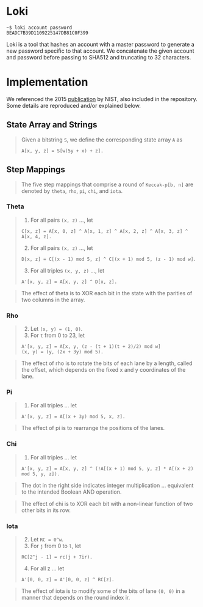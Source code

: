 # Loki

```
~$ loki account password
BEADC7B39D1109225147DB81C0F399
```

Loki is a tool that hashes an account with a master password to generate a new
password specific to that account. We concatenate the given account and password
before passing to SHA512 and truncating to 32 characters.

# Implementation
We referenced the 2015
[publication](https://nvlpubs.nist.gov/nistpubs/FIPS/NIST.FIPS.202.pdf) by NIST,
also included in the repository. Some details are reproduced and/or explained
below.

## State Array and Strings
> Given a bitstring `S`, we define the corresponding state array `A` as
> ```
> A[x, y, z] = S[w(5y + x) + z].
> ```

## Step Mappings
> The five step mappings that comprise a round of `Keccak-p[b, n]` are denoted
> by `theta`, `rho`, `pi`, `chi`, and `iota`.

### Theta
> 1. For all pairs `(x, z)` ..., let
> ```
> C[x, z] = A[x, 0, z] ^ A[x, 1, z] ^ A[x, 2, z] ^ A[x, 3, z] ^ A[x, 4, z].
> ```
> 2. For all pairs `(x, z)` ..., let
> ```
> D[x, z] = C[(x - 1) mod 5, z] ^ C[(x + 1) mod 5, (z - 1) mod w].
> ```
> 3. For all triples `(x, y, z)` ..., let
> ```
> A'[x, y, z] = A[x, y, z] ^ D[x, z].
> ```

> The effect of theta is to XOR each bit in the state with the parities of two
> columns in the array.

### Rho
> 2. Let `(x, y) = (1, 0)`.
> 3. For `t` from 0 to 23, let
> ```
> A'[x, y, z] = A[x, y, (z - (t + 1)(t + 2)/2) mod w]
> (x, y) = (y, (2x + 3y) mod 5).
> ```

> The effect of rho is to rotate the bits of each lane by a length, called the
> offset, which depends on the fixed x and y coordinates of the lane.

### Pi
> 1. For all triples ... let
> ```
> A'[x, y, z] = A[(x + 3y) mod 5, x, z].
> ```

> The effect of pi is to rearrange the positions of the lanes.

### Chi
> 1. For all triples ... let
> ```
> A'[x, y, z] = A[x, y, z] ^ (!A[(x + 1) mod 5, y, z] * A[(x + 2) mod 5, y, z]).
> ```

> The dot in the right side indicates integer multiplication ... equivalent to
> the intended Boolean AND operation.

> The effect of chi is to XOR each bit with a non-linear function of two other
> bits in its row.

### Iota
> 2. Let `RC = 0^w`.
> 3. For `j` from 0 to `l`, let
> ```
> RC[2^j - 1] = rc(j + 7ir).
> ```
> 4. For all z ... let
> ```
> A'[0, 0, z] = A'[0, 0, z] ^ RC[z].
> ```

> The effect of iota is to modify some of the bits of lane `(0, 0)` in a manner
> that depends on the round index ir.
